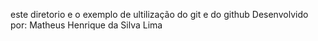 este diretorio e o exemplo de ultilização do git e do github
Desenvolvido por: Matheus Henrique da Silva Lima 